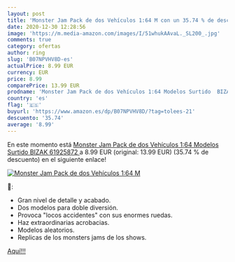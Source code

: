 ```yaml
---
layout: post
title: 'Monster Jam Pack de dos Vehículos 1:64 M con un 35.74 % de descuento'
date: 2020-12-30 12:28:56
image: 'https://m.media-amazon.com/images/I/51whukAAvaL._SL200_.jpg'
comments: true
category: ofertas
author: ring
slug: 'B07NPVHV8D-es'
actualPrice: 8.99 EUR
currency: EUR
price: 8.99
comparePrice: 13.99 EUR
prodname: 'Monster Jam Pack de dos Vehículos 1:64 Modelos Surtido  BIZAK 61925872 '
country: 'es'
flag: '🇪🇸'
buyurl: 'https://www.amazon.es/dp/B07NPVHV8D/?tag=tolees-21'
descuento: '35.74'
average: '8.99'
---
```


En este momento está [Monster Jam Pack de dos Vehículos 1:64 Modelos Surtido  BIZAK 61925872 ](https://www.amazon.es/dp/B07NPVHV8D/?tag=tolees-21) a 8.99 EUR (original: 13.99 EUR) (35.74 %  de descuento) en el siguiente enlace!

[![Monster Jam Pack de dos Vehículos 1:64 M](https://m.media-amazon.com/images/I/51whukAAvaL._SL200_.jpg)](https://www.amazon.es/dp/B07NPVHV8D/?tag=tolees-21)

🔎:

- Gran nivel de detalle y acabado.
- Dos modelos para doble diversión.
- Provoca "locos accidentes" con sus enormes ruedas.
- Haz extraordinarias acrobacias.
- Modelos aleatorios.
- Replicas de los monsters jams de los shows.

[Aquí!!!](https://www.amazon.es/dp/B07NPVHV8D/?tag=tolees-21)
